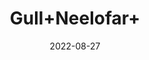---
title: 'Gull+Neelofar+'
date: '2022-08-27' 
metatag: '' 
inventory: '0' 
draft: false 
# meta description 
shortDescripton: ''
description: 'Herb'
longdescription: ''
featured: True
# product Price
price: '50.0'
# Product Short Description
shortDescription: ''
productID: '84D59A20-3426-ED11-9968-005056B3A416'
type: 'products'
category: 'Herb' 
thumnailproduct: 'https://aminsaddiquidawakhana.eralive.net/images/products/84D59A20-3426-ED11-9968-005056B3A4161.png' 
images:
  - image: 'images/products/84D59A20-3426-ED11-9968-005056B3A4161.png'  
Variants:
---
